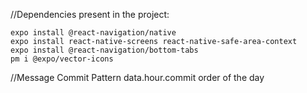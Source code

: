 //Dependencies present in the project:

    expo install @react-navigation/native
    expo install react-native-screens react-native-safe-area-context
    expo install @react-navigation/bottom-tabs
    pm i @expo/vector-icons

//Message Commit Pattern
data.hour.commit order of the day
